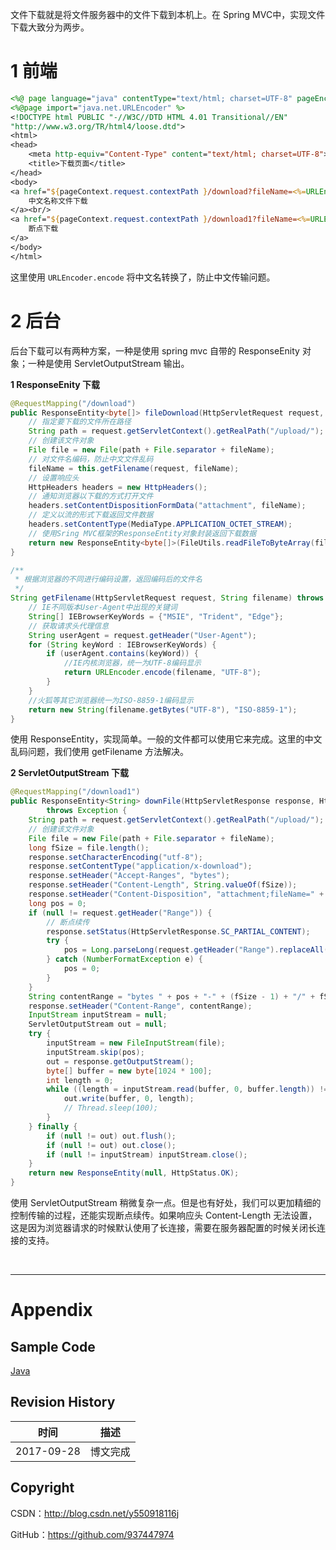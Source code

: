文件下载就是将文件服务器中的文件下载到本机上。在 Spring MVC中，实现文件下载大致分为两步。

# 1 前端

```jsp
<%@ page language="java" contentType="text/html; charset=UTF-8" pageEncoding="UTF-8" %>
<%@page import="java.net.URLEncoder" %>
<!DOCTYPE html PUBLIC "-//W3C//DTD HTML 4.01 Transitional//EN"
"http://www.w3.org/TR/html4/loose.dtd">
<html>
<head>
    <meta http-equiv="Content-Type" content="text/html; charset=UTF-8">
    <title>下载页面</title>
</head>
<body>
<a href="${pageContext.request.contextPath }/download?fileName=<%=URLEncoder.encode("spring开发文档.pdf", "UTF-8")%>">
    中文名称文件下载
</a><br/>
<a href="${pageContext.request.contextPath }/download1?fileName=<%=URLEncoder.encode("spring开发文档.pdf", "UTF-8")%>">
    断点下载
</a>
</body>
</html>
```

这里使用 `URLEncoder.encode` 将中文名转换了，防止中文传输问题。

# 2 后台

后台下载可以有两种方案，一种是使用 spring mvc 自带的 ResponseEnity 对象；一种是使用 ServletOutputStream 输出。

**1 ResponseEnity 下载**

```java
@RequestMapping("/download")
public ResponseEntity<byte[]> fileDownload(HttpServletRequest request, String fileName) throws Exception {
    // 指定要下载的文件所在路径
    String path = request.getServletContext().getRealPath("/upload/");
    // 创建该文件对象
    File file = new File(path + File.separator + fileName);
    // 对文件名编码，防止中文文件乱码
    fileName = this.getFilename(request, fileName);
    // 设置响应头
    HttpHeaders headers = new HttpHeaders();
    // 通知浏览器以下载的方式打开文件
    headers.setContentDispositionFormData("attachment", fileName);
    // 定义以流的形式下载返回文件数据
    headers.setContentType(MediaType.APPLICATION_OCTET_STREAM);
    // 使用Sring MVC框架的ResponseEntity对象封装返回下载数据
    return new ResponseEntity<byte[]>(FileUtils.readFileToByteArray(file), headers, HttpStatus.OK);
}

/**
 * 根据浏览器的不同进行编码设置，返回编码后的文件名
 */
String getFilename(HttpServletRequest request, String filename) throws Exception {
    // IE不同版本User-Agent中出现的关键词
    String[] IEBrowserKeyWords = {"MSIE", "Trident", "Edge"};
    // 获取请求头代理信息
    String userAgent = request.getHeader("User-Agent");
    for (String keyWord : IEBrowserKeyWords) {
        if (userAgent.contains(keyWord)) {
            //IE内核浏览器，统一为UTF-8编码显示
            return URLEncoder.encode(filename, "UTF-8");
        }
    }
    //火狐等其它浏览器统一为ISO-8859-1编码显示
    return new String(filename.getBytes("UTF-8"), "ISO-8859-1");
}

```

使用 ResponseEntity，实现简单。一般的文件都可以使用它来完成。这里的中文乱码问题，我们使用 getFilename 方法解决。

**2 ServletOutputStream 下载**

```java
@RequestMapping("/download1")
public ResponseEntity<String> downFile(HttpServletResponse response, HttpServletRequest request, String fileName)
        throws Exception {
    String path = request.getServletContext().getRealPath("/upload/");
    // 创建该文件对象
    File file = new File(path + File.separator + fileName);
    long fSize = file.length();
    response.setCharacterEncoding("utf-8");
    response.setContentType("application/x-download");
    response.setHeader("Accept-Ranges", "bytes");
    response.setHeader("Content-Length", String.valueOf(fSize));
    response.setHeader("Content-Disposition", "attachment;fileName=" + this.getFilename(request, fileName));
    long pos = 0;
    if (null != request.getHeader("Range")) {
        // 断点续传
        response.setStatus(HttpServletResponse.SC_PARTIAL_CONTENT);
        try {
            pos = Long.parseLong(request.getHeader("Range").replaceAll("bytes=", "").replaceAll("-", ""));
        } catch (NumberFormatException e) {
            pos = 0;
        }
    }
    String contentRange = "bytes " + pos + "-" + (fSize - 1) + "/" + fSize;
    response.setHeader("Content-Range", contentRange);
    InputStream inputStream = null;
    ServletOutputStream out = null;
    try {
        inputStream = new FileInputStream(file);
        inputStream.skip(pos);
        out = response.getOutputStream();
        byte[] buffer = new byte[1024 * 100];
        int length = 0;
        while ((length = inputStream.read(buffer, 0, buffer.length)) != -1) {
            out.write(buffer, 0, length);
            // Thread.sleep(100);
        }
    } finally {
        if (null != out) out.flush();
        if (null != out) out.close();
        if (null != inputStream) inputStream.close();
    }
    return new ResponseEntity(null, HttpStatus.OK);
}
```

使用 ServletOutputStream 稍微复杂一点。但是也有好处，我们可以更加精细的控制传输的过程，还能实现断点续传。如果响应头 Content-Length 无法设置，这是因为浏览器请求的时候默认使用了长连接，需要在服务器配置的时候关闭长连接的支持。

&#160;

----------

# Appendix

## Sample Code

[Java](https://github.com/937447974/Java)

## Revision History

| 时间 | 描述 |
| ---- | ---- |
| 2017-09-28 | 博文完成 |

## Copyright

CSDN：http://blog.csdn.net/y550918116j

GitHub：https://github.com/937447974